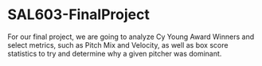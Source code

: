 # SAL603-FinalProject
 For our final project, we are going to analyze Cy Young Award Winners and select metrics, such as Pitch Mix and Velocity, as well as box score statistics to try and determine why a given pitcher was dominant.
